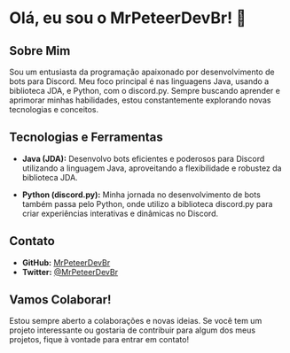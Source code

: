 # Olá, eu sou o MrPeteerDevBr! 👋

## Sobre Mim

Sou um entusiasta da programação apaixonado por desenvolvimento de bots para Discord. Meu foco principal é nas linguagens Java, usando a biblioteca JDA, e Python, com o discord.py. Sempre buscando aprender e aprimorar minhas habilidades, estou constantemente explorando novas tecnologias e conceitos.

## Tecnologias e Ferramentas

- **Java (JDA):** Desenvolvo bots eficientes e poderosos para Discord utilizando a linguagem Java, aproveitando a flexibilidade e robustez da biblioteca JDA.

- **Python (discord.py):** Minha jornada no desenvolvimento de bots também passa pelo Python, onde utilizo a biblioteca discord.py para criar experiências interativas e dinâmicas no Discord.

## Contato

- **GitHub:** [MrPeteerDevBr](https://github.com/MrPeteerDevBr)
- **Twitter:** [@MrPeteerDevBr](https://twitter.com/MrPeteerDevBr)

## Vamos Colaborar!

Estou sempre aberto a colaborações e novas ideias. Se você tem um projeto interessante ou gostaria de contribuir para algum dos meus projetos, fique à vontade para entrar em contato!
